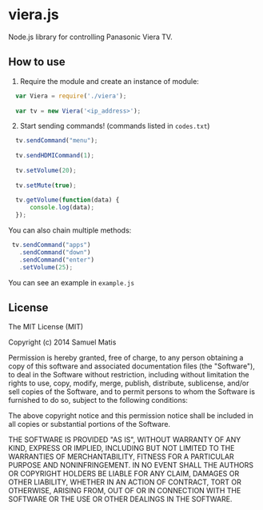 viera.js
========

Node.js library for controlling Panasonic Viera TV.

## How to use

1. Require the module and create an instance of module:

```js
  var Viera = require('./viera');
  
  var tv = new Viera('<ip_address>');
```

2. Start sending commands! (commands listed in ``` codes.txt ```)

```js
  tv.sendCommand("menu");
  
  tv.sendHDMICommand(1);
  
  tv.setVolume(20);
  
  tv.setMute(true);
  
  tv.getVolume(function(data) {
      console.log(data);
  });
```

You can also chain multiple methods:
 ```js
  tv.sendCommand("apps")
    .sendCommand("down")
    .sendCommand("enter")
    .setVolume(25);
  ```

You can see an example in ``` example.js ```

## License
The MIT License (MIT)

Copyright (c) 2014 Samuel Matis

Permission is hereby granted, free of charge, to any person obtaining a copy
of this software and associated documentation files (the "Software"), to deal
in the Software without restriction, including without limitation the rights
to use, copy, modify, merge, publish, distribute, sublicense, and/or sell
copies of the Software, and to permit persons to whom the Software is
furnished to do so, subject to the following conditions:

The above copyright notice and this permission notice shall be included in
all copies or substantial portions of the Software.

THE SOFTWARE IS PROVIDED "AS IS", WITHOUT WARRANTY OF ANY KIND, EXPRESS OR
IMPLIED, INCLUDING BUT NOT LIMITED TO THE WARRANTIES OF MERCHANTABILITY,
FITNESS FOR A PARTICULAR PURPOSE AND NONINFRINGEMENT. IN NO EVENT SHALL THE
AUTHORS OR COPYRIGHT HOLDERS BE LIABLE FOR ANY CLAIM, DAMAGES OR OTHER
LIABILITY, WHETHER IN AN ACTION OF CONTRACT, TORT OR OTHERWISE, ARISING FROM,
OUT OF OR IN CONNECTION WITH THE SOFTWARE OR THE USE OR OTHER DEALINGS IN
THE SOFTWARE.
